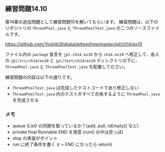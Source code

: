 ## 練習問題14.10

第14章の追加問題として練習問題10を解いてもらいます。
練習問題は、以下のリポジトリの `ThreadPool.java` と `ThreadPoolTest.java` の二つのソースファイルです。

https://github.com/YoshikiShibata/jpltest/tree/master/jpl/ch14/ex10

ファイル内の `package` 宣言を `jpl.ch14.ex10` から `ch14.ex10` へ修正して、各人の `jpl/src/ch14/ex10` と `jpl/test/ch14/ex10` ディレクトリの下に、`ThreadPool.java` と `ThreadPoolTest.java` を配置してださい。

練習問題の内容は以下の通りです。
* `ThreadPoolTest.java` は完成したテストコードであり修正しない
* `ThreadPoolTest.java` 内のテストがすべて合格するように `ThreadPool.java` を完成させる

### メモ
* queue (List<Runnable>) の同期を取っているか？(add, pull, isEmpty() など)
* private final Runnable END を用意 (run() の中は空っぽ)
* stop の実装がポイント
* run に終了条件を書く (r = END になったら return)
